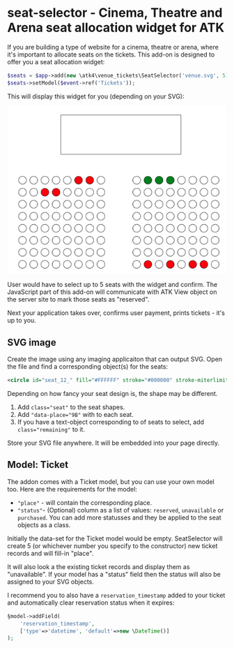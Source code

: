 # seat-selector - Cinema, Theatre and Arena seat allocation widget for ATK

If you are building a type of website for a cinema, theatre or arena, where it's important to allocate seats on the tickets. This add-on is designed to offer you a seat allocation widget:

``` php
$seats = $app->add(new \atk4\venue_tickets\SeatSelector('venue.svg', 5));
$seats->setModel($event->ref('Tickets'));
```

This will display this widget for you (depending on your SVG):

![seats-selection](docs/images/seats-selection.png)

User would have to select up to 5 seats with the widget and confirm. The JavaScript part of this add-on will communicate with ATK View object on the server site to mark those seats as "reserved". 

Next your application takes over, confirms user payment, prints tickets - it's up to you.

## SVG image

Create the image using any imaging applicaiton that can output SVG. Open the file and find a corresponding object(s) for the seats:

``` svg
<circle id="seat_12_" fill="#FFFFFF" stroke="#000000" stroke-miterlimit="10" cx="307.476" cy="385.708" r="11.979"/>
```

Depending on how fancy your seat design is, the shape may be different.

1. Add `class="seat"` to the seat shapes.
2. Add `"data-place="9B"` with to each seat.
3. If you have a text-object corresponding to of seats to select, add `class="remaining"` to it.

Store your SVG file anywhere. It will be embedded into your page directly.

## Model: Ticket

The addon comes with a Ticket model, but you can use your own model too. Here are the requirements for the model:

- `"place"` - will contain the corresponding place.
- `"status"`- (Optional) column as a list of values: `reserved`, `unavailable` or `purchased`. You can add more statusses and they be applied to the seat objects as a class.

Initially the data-set for the Ticket model would be empty. SeatSelector will create 5 (or whichever number you specify to the constructor) new ticket records and will fill-in "place".

It will also look a the existing ticket records and display them as "unavailable". If your model has a "status" field then the status will also be assigned to your SVG objects.

I recommend you to also have a `reservation_timestamp` added to your ticket and automatically clear reservation status when it expires:

``` php
§model->addField(
    'reservation_timestamp', 
    ['type'=>'datetime', 'default'=>new \DateTime()]
);
```

